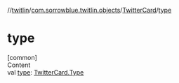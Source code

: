 //[twitlin](../../index.md)/[com.sorrowblue.twitlin.objects](../index.md)/[TwitterCard](index.md)/[type](type.md)



# type  
[common]  
Content  
val [type](type.md): [TwitterCard.Type](-type/index.md)  




